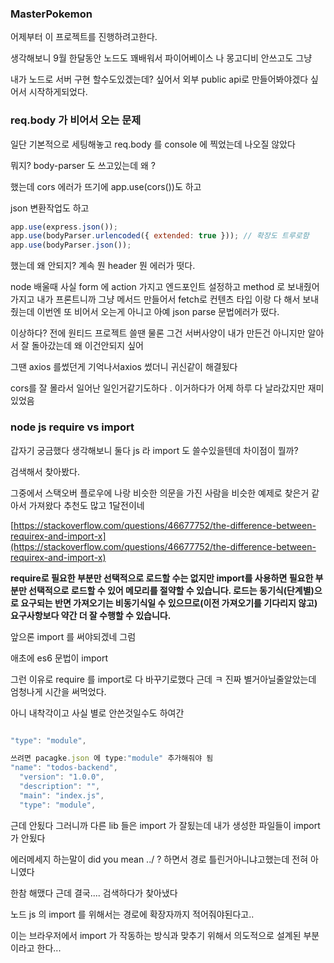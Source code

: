 ### MasterPokemon

어제부터 이 프로젝트를 진행하려고한다.

생각해보니 9월 한달동안 노드도 꽤배워서 파이어베이스 나 몽고디비 안쓰고도 그냥

내가 노드로 서버 구현 할수도있겠는데? 싶어서 외부 public api로 만들어봐야겠다 싶어서 시작하게되었다.

### req.body 가 비어서 오는 문제

일단 기본적으로 세팅해놓고 req.body 를 console 에 찍었는데 나오질 않았다

뭐지? body-parser 도 쓰고있는데 왜 ?

했는데 cors 에러가 뜨기에 app.use(cors())도 하고

json 변환작업도 하고

```js
app.use(express.json());
app.use(bodyParser.urlencoded({ extended: true })); // 확장도 트루로함
app.use(bodyParser.json());
```

했는데 왜 안되지? 계속 뭔 header 뭔 에러가 떳다.

node 배울때 사실 form 에 action 가지고 엔드포인트 설정하고 method 로 보내줬어가지고 내가 프론트니까 그냥 메서드 만들어서 fetch로 컨텐츠 타입 이랑 다 해서 보내줬는데 이번엔 또 비어서 오는게 아니고 아예 json parse 문법에러가 떴다.

이상하다? 전에 원티드 프로젝트 쓸땐 물론 그건 서버사양이 내가 만든건 아니지만 알아서 잘 돌아갔는데 왜 이건안되지 싶어

그땐 axios 를썼던게 기억나서axios 썼더니 귀신같이 해결됬다

cors를 잘 몰라서 일어난 일인거같기도하다 . 이거하다가 어제 하루 다 날라갔지만 재미있었음

### node js require vs import

갑자기 궁금했다 생각해보니 둘다 js 라 import 도 쓸수있을텐데 차이점이 뭘까?

검색해서 찾아봤다.

그중에서 스택오버 플로우에 나랑 비슷한 의문을 가진 사람을 비슷한 예제로 찾은거 같아서 가져왔다 추천도 많고 1달전이네

[https://stackoverflow.com/questions/46677752/the-difference-between-requirex-and-import-x](https://stackoverflow.com/questions/46677752/the-difference-between-requirex-and-import-x)

**require로 필요한 부분만 선택적으로 로드할 수는 없지만 import를 사용하면 필요한 부분만 선택적으로 로드할 수 있어 메모리를 절약할 수 있습니다. 로드는 동기식(단계별)으로 요구되는 반면 가져오기는 비동기식일 수 있으므로(이전 가져오기를 기다리지 않고) 요구사항보다 약간 더 잘 수행할 수 있습니다.**

앞으론 import 를 써야되겠네 그럼

애초에 es6 문법이 import

그런 이유로 require 를 import로 다 바꾸기로했다 근데 ㅋ 진짜 별거아닐줄알았는데 엄청나게 시간을 써먹었다.

아니 내착각이고 사실 별로 안쓴것일수도 하여간

```js

"type": "module",

쓰려면 pacagke.json 에 type:"module" 추가해줘야 됨
"name": "todos-backend",
  "version": "1.0.0",
  "description": "",
  "main": "index.js",
  "type": "module",

```

근데 안됬다 그러니까 다른 lib 들은 import 가 잘됬는데 내가 생성한 파일들이 import 가 안됬다

에러메세지 하는말이 did you mean ../ ? 하면서 경로 틀린거아니냐고했는데 전혀 아니였다

한참 해맸다 근데 결국.... 검색하다가 찾아냈다

노드 js 의 import 를 위해서는 경로에 확장자까지 적어줘야된다고..

이는 브라우저에서 import
가 작동하는 방식과 맞추기 위해서 의도적으로 설계된 부분이라고 한다...
